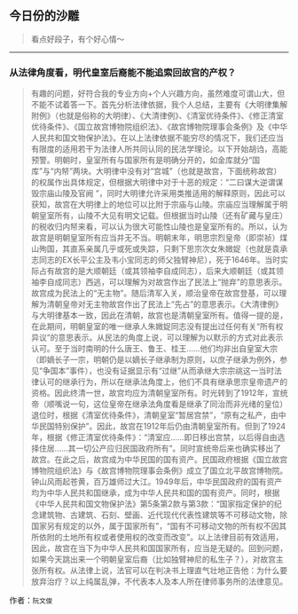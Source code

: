 ## 今日份的沙雕

> 看点好段子，有个好心情～


 
---

### 从法律角度看，明代皇室后裔能不能追索回故宫的产权？

> 有趣的问题，好符合我的专业方向+个人兴趣方向，虽然难度可谓山大，但不能不试着答一下。首先分析法律依据，我个人总结，主要有《大明律集解附例》（也就是俗称的大明律）、《大清律例》、《清室优待条件》、《修正清室优待条件》、《国立故宫博物院组织法》、《故宫博物院理事会条例》及《中华人民共和国文物保护法》。在以上法律依据不能穷尽的情况下，我们还应当有限度的适用若干为法律人所共同认同的民法学理论。以下开始胡诌，高能预警。明朝时，皇室所有与国家所有是明确分开的，如金库就分“国库”与“内帑”两块。大明律中没有对“宫城”（也就是故宫，下面统称故宫）的权属作出具体规定，但根据大明律中对于十恶的规定：“二曰谋大逆谓谋毁宗庙山陵及官阙 ”，同时大明律允许采用类推适用的解释原则，因此可以获知，故宫在大明律上的地位可以比附于宗庙与山陵。宗庙应当理解属于明朝皇室所有，山陵不大见有明文记载。但根据当时山陵（还有矿藏与皇庄）的税收归内帑来看，可以认为很大可能性山陵也是皇室所有的。所以，认为故宫是明朝皇室所有应当并无不当。明朝末年，明思宗烈皇帝（即崇祯）煤山殉国，其直系亲属几乎或死或失踪，只剩下思宗次女朱媺娖（也就是袁承志同志的EX长平公主及韦小宝同志的师父独臂神尼），死于1646年。当时实际占有故宫的是大顺朝廷（或其领袖李自成同志），后来大顺朝廷（或其领袖李自成同志）西逃，可以理解为对故宫作出了民法上“抛弃”的意思表示。故宫成为民法上的“无主物”。随后清军入关，顺治皇帝在故宫登基，可以理解为清朝皇帝对无主物故宫作出了民法上“先占”的意思表示。《大清律例》与大明律基本一致，因此在清朝，故宫也是清朝皇室所有。值得一提的是，在此期间，明朝皇室的唯一继承人朱媺娖同志没有提出过任何有关“所有权异议”的意思表示。从民法的角度上说，可以理解为以默示的方式对此表示认可。至于当时南明的什么唐王、鲁王、桂王……他们均非出自皇室大宗（即嫡长子一宗，明朝仍是以嫡长子继承制为原则，以庶子继承为例外，参见“争国本”事件），也没有证据显示有“过继”从而承继大宗宗祧这一当时法律认可的继承行为，所以在继承法角度上，他们不具有继承思宗皇帝遗产的资格。因此终清一世，故宫均应为清朝皇室所有。时光转到了1912年，宣统帝（顺嘴说一句，这位皇帝在继承法角度看是继承了同治而非光绪的皇位）退位时，根据《清室优待条件》，清朝皇室“暂居宫禁”，“原有之私产，由中华民国特别保护”。因此，故宫在1912年后仍由清朝皇室所有。但到了1924年，根据《修正清室优待条件》：“清室应……即日移出宫禁，以后得自由选择住居……其一切公产应归民国政府所有”。同时宣统帝后来也确实移出了故宫。在此之后，故宫成为中华民国的国有资产。民国政府根据《国立故宫博物院组织法》与《故宫博物院理事会条例》成立了国立北平故宫博物院。钟山风雨起苍黄，百万雄师过大江。1949年后，中华民国政府的国有资产均为中华人民共和国继承，成为中华人民共和国的国有资产。同时，根据《中华人民共和国文物保护法》第5条第2款与第3款：“国家指定保护的纪念建筑物、古建筑、石刻、壁画、近代现代代表性建筑等不可移动文物，除国家另有规定的以外，属于国家所有”，“国有不可移动文物的所有权不因其所依附的土地所有权或者使用权的改变而改变”。以上法律目前有效适用，因此，故宫在当下为中华人民共和国国家所有，应当是无疑的。回到问题，如果今天跳出来一个明朝皇室后裔（比如独臂神尼的私生子？），对故宫主张所有权。从法律上说，法官可以在判决书上理直气壮地正告他：为什么要放弃治疗？以上纯属乱弹，不代表本人及本人所在律师事务所的法律意见。


作者：`阮文俊`